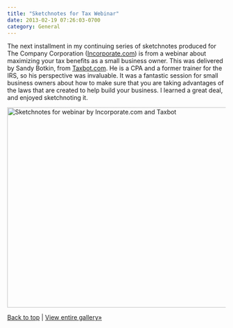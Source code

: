 ```yaml
---
title: "Sketchnotes for Tax Webinar"
date: 2013-02-19 07:26:03-0700
category: General
---
```


The next installment in my continuing series of sketchnotes produced for The Company Corporation (<a href="http://www.incorporate.com" title="The Company Corporation">Incorporate.com</a>) is from a webinar about maximizing your tax benefits as a small business owner. This was delivered by Sandy Botkin, from <a href="https://taxbot.com" title="Taxbot.com" target="_blank">Taxbot.com</a>. He is a CPA and a former trainer for the IRS, so his perspective was invaluable. It was a fantastic session for small business owners about how to make sure that you are taking advantages of the laws that are created to help build your business. I learned a great deal, and enjoyed sketchnoting it.

<a href="http://benjaminsnorris.files.wordpress.com/2013/02/taxes-sketchnotes.jpg"><img src="http://benjaminsnorris.files.wordpress.com/2013/02/taxes-sketchnotes.jpg?w=580" alt="Sketchnotes for webinar by Incorporate.com and Taxbot" width="580" height="462" class="alignnone size-large wp-image-965" /></a>

<a href="#top">Back to top</a> | <a title="Sketchnotes Gallery" href="http://benjaminsnorris.wordpress.com/sketchnotes/sketchnotes-gallery/">View entire gallery»</a>